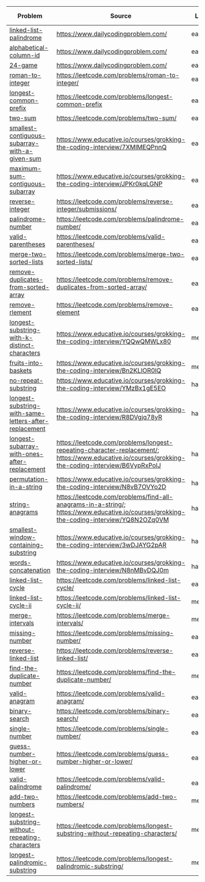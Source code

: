 | Problem                                                                                                           | Source                                                                                                                                             | Level  | Status    | Last viewed |
| ----------------------------------------------------------------------------------------------------------------- | -------------------------------------------------------------------------------------------------------------------------------------------------- | ------ | --------- | ----------- |
| [linked-list-palindrome](linked-list-palindrome.md)                                                               | https://www.dailycodingproblem.com/                                                                                                                | easy   | attempted | 1.4.2021    |
| [alphabetical-column-id](alphabetical-column-id.md)                                                               | https://www.dailycodingproblem.com/                                                                                                                | easy   | attempted | 1.4.2021    |
| [24-game](24-game.md)                                                                                             | https://www.dailycodingproblem.com/                                                                                                                | easy   | attempted | 1.4.2021    |
| [roman-to-integer](roman-to-integer.md)                                                                           | https://leetcode.com/problems/roman-to-integer/                                                                                                    | easy   | done      | 29.5.2021   |
| [longest-common-prefix](longest-common-prefix.md)                                                                 | https://leetcode.com/problems/longest-common-prefix                                                                                                | easy   | attempted | 6.6.2021    |
| [two-sum](two-sum.md)                                                                                             | https://leetcode.com/problems/two-sum/                                                                                                             | easy   | done      | 29.06.2021  |
| [smallest-contiguous-subarray-with-a-given-sum](smallest-contiguous-subarray-with-a-given-sum.md)                 | https://www.educative.io/courses/grokking-the-coding-interview/7XMlMEQPnnQ                                                                         | easy   | done      | 16.6.2021   |
| [maximum-sum-contiguous-subarray](maximum-sum-contiguous-subarray.md)                                             | https://www.educative.io/courses/grokking-the-coding-interview/JPKr0kqLGNP                                                                         | easy   | done      | 16.6.2021   |
| [reverse-integer](reverse-integer.md)                                                                             | https://leetcode.com/problems/reverse-integer/submissions/                                                                                         | easy   | done      | 16.6.2021   |
| [palindrome-number](palindrome-number.md)                                                                         | https://leetcode.com/problems/palindrome-number/                                                                                                   | easy   | done      | 17.6.2021   |
| [valid-parentheses](valid-parentheses.md)                                                                         | https://leetcode.com/problems/valid-parentheses/                                                                                                   | easy   | done      | 18.6.2021   |
| [merge-two-sorted-lists](merge-two-sorted-lists.md)                                                               | https://leetcode.com/problems/merge-two-sorted-lists/                                                                                              | easy   | done      | 25.06.2021  |
| [remove-duplicates-from-sorted-array](remove-duplicates-from-sorted-array.md)                                     | https://leetcode.com/problems/remove-duplicates-from-sorted-array/                                                                                 | easy   | done      | 26.06.2021  |
| [remove-rlement](remove-rlement.md)                                                                               | https://leetcode.com/problems/remove-element                                                                                                       | easy   | done      | 26.06.2021  |
| [longest-substring-with-k-distinct-characters](longest-substring-with-k-distinct-characters.md)                   | https://www.educative.io/courses/grokking-the-coding-interview/YQQwQMWLx80                                                                         | medium | done      | 27.06.2021  |
| [fruits-into-baskets](fruits-into-baskets.md)                                                                     | https://www.educative.io/courses/grokking-the-coding-interview/Bn2KLlOR0lQ                                                                         | medium | done      | 27.06.2021  |
| [no-repeat-substring](no-repeat-substring.md)                                                                     | https://www.educative.io/courses/grokking-the-coding-interview/YMzBx1gE5EO                                                                         | hard   | done      | 27.06.2021  |
| [longest-substring-with-same-letters-after-replacement](longest-substring-with-same-letters-after-replacement.md) | https://www.educative.io/courses/grokking-the-coding-interview/R8DVgjq78yR                                                                         | hard   | done      | 28.06.2021  |
| [longest-subarray-with-ones-after-replacement](longest-subarray-with-ones-after-replacement.md)                   | https://leetcode.com/problems/longest-repeating-character-replacement/; https://www.educative.io/courses/grokking-the-coding-interview/B6VypRxPolJ | hard   | done      | 01.07.2021  |
| [permutation-in-a-string](permutation-in-a-string.md)                                                             | https://www.educative.io/courses/grokking-the-coding-interview/N8vB7OVYo2D                                                                         | hard   | done      | 28.06.2021  |
| [string-anagrams](string-anagrams.md)                                                                             | https://leetcode.com/problems/find-all-anagrams-in-a-string/; https://www.educative.io/courses/grokking-the-coding-interview/YQ8N2OZq0VM           | hard   | done      | 01.07.2021  |
| [smallest-window-containing-substring](smallest-window-containing-substring.md)                                   | https://www.educative.io/courses/grokking-the-coding-interview/3wDJAYG2pAR                                                                         | hard   | attempted | 29.06.2021  |
| [words-concatenation](words-concatenation.md)                                                                     | https://www.educative.io/courses/grokking-the-coding-interview/N8nMBvDQJ0m                                                                         | hard   | attempted | 29.06.2021  |
| [linked-list-cycle](linked-list-cycle.md)                                                                         | https://leetcode.com/problems/linked-list-cycle/                                                                                                   | easy   | done      | 29.06.2021  |
| [linked-list-cycle-ii](linked-list-cycle-ii.md)                                                                   | https://leetcode.com/problems/linked-list-cycle-ii/                                                                                                | medium | done      | 29.06.2021  |
| [merge-intervals](merge-intervals.md)                                                                             | https://leetcode.com/problems/merge-intervals/                                                                                                     | medium | done      | 30.06.2021  |
| [missing-number](missing-number.md)                                                                               | https://leetcode.com/problems/missing-number/                                                                                                      | easy   | done      | 30.06.2021  |
| [reverse-linked-list](reverse-linked-list.md)                                                                     | https://leetcode.com/problems/reverse-linked-list/                                                                                                 | easy   | done      | 30.06.2021  |
| [find-the-duplicate-number](find-the-duplicate-number.md)                                                         | https://leetcode.com/problems/find-the-duplicate-number/                                                                                           | medium | done      | 30.06.2021  |
| [valid-anagram](valid-anagram.md)                                                                                 | https://leetcode.com/problems/valid-anagram/                                                                                                       | easy   | done      | 30.06.2021  |
| [binary-search](binary-search.md)                                                                                 | https://leetcode.com/problems/binary-search/                                                                                                       | easy   | done      | 30.06.2021  |
| [single-number](single-number.md)                                                                                 | https://leetcode.com/problems/single-number/                                                                                                       | easy   | done      | 01.07.2021  |
| [guess-number-higher-or-lower](guess-number-higher-or-lower.md)                                                   | https://leetcode.com/problems/guess-number-higher-or-lower/                                                                                        | easy   | done      | 01.07.2021  |
| [valid-palindrome](valid-palindrome.md)                                                                           | https://leetcode.com/problems/valid-palindrome/                                                                                                    | easy   | done      | 02.07.2021  |
| [add-two-numbers](add-two-numbers.md)                                                                             | https://leetcode.com/problems/add-two-numbers/                                                                                                     | medum  | done      | 03.07.2021  |
| [longest-substring-without-repeating-characters](longest-substring-without-repeating-characters.md)               | https://leetcode.com/problems/longest-substring-without-repeating-characters/                                                                      | medium | done      | 03.07.2021  |
| [longest-palindromic-substring](longest-palindromic-substring.md)                                                                                                                 |     https://leetcode.com/problems/longest-palindromic-substring/                                                                                                                                               |  medium      |     attempted      |  04.07.202           |
